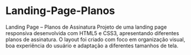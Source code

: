 # Landing-Page-Planos
 Landing Page – Planos de Assinatura Projeto de uma landing page responsiva desenvolvida com HTML5 e CSS3, apresentando diferentes planos de assinatura. O layout foi criado com foco em organização visual, boa experiência do usuário e adaptação a diferentes tamanhos de tela.
